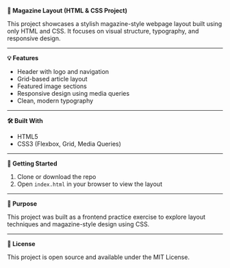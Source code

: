 **📰 Magazine Layout (HTML & CSS Project)**

This project showcases a stylish magazine-style webpage layout built using only HTML and CSS. It focuses on visual structure, typography, and responsive design.

---

**💡 Features**

* Header with logo and navigation
* Grid-based article layout
* Featured image sections
* Responsive design using media queries
* Clean, modern typography

---

**🛠️ Built With**

* HTML5
* CSS3 (Flexbox, Grid, Media Queries)

---

**🚀 Getting Started**

1. Clone or download the repo
2. Open `index.html` in your browser to view the layout

---

**🎯 Purpose**

This project was built as a frontend practice exercise to explore layout techniques and magazine-style design using CSS.

---

**📄 License**

This project is open source and available under the MIT License.
